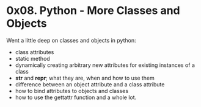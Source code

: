 # 0x08. Python - More Classes and Objects

Went a little deep on classes and objects in python:
- class attributes
- static method
- dynamically creating arbitrary new attributes for existing instances of a class
- __str__ and __repr__; what they are, when and how to use them
- difference between an object attribute and a class attribute
- how to bind attributes to objects and classes
- how to use the gettattr function
	and a whole lot.
